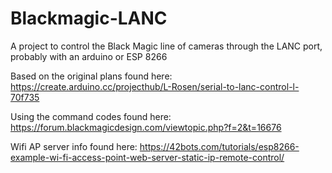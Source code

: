 # Blackmagic-LANC
A project to control the Black Magic line of cameras through the LANC port, probably with an arduino or ESP 8266

Based on the original plans found here:
https://create.arduino.cc/projecthub/L-Rosen/serial-to-lanc-control-l-70f735

Using the command codes found here:
https://forum.blackmagicdesign.com/viewtopic.php?f=2&t=16676

Wifi AP server info found here:
https://42bots.com/tutorials/esp8266-example-wi-fi-access-point-web-server-static-ip-remote-control/
